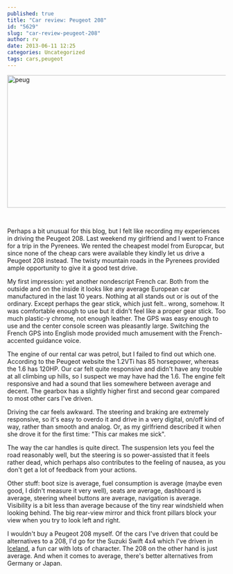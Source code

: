 ```yaml
---
published: true
title: "Car review: Peugeot 208"
id: "5629"
slug: "car-review-peugeot-208"
author: rv
date: 2013-06-11 12:25
categories: Uncategorized
tags: cars,peugeot
---
```

<a href="https://s3.amazonaws.com/cfwblog/uploads/2013/06/peug.jpg"><img class="aligncenter size-full wp-image-5630" alt="peug" src="https://s3.amazonaws.com/cfwblog/uploads/2013/06/peug.jpg" width="600" height="305" /></a>

&nbsp;

Perhaps a bit unusual for this blog, but I felt like recording my experiences in driving the Peugeot 208. Last weekend my girlfriend and I went to France for a trip in the Pyrenees. We rented the cheapest model from Europcar, but since none of the cheap cars were available they kindly let us drive a Peugeot 208 instead. The twisty mountain roads in the Pyrenees provided ample opportunity to give it a good test drive.

My first impression: yet another nondescript French car. Both from the outside and on the inside it looks like any average European car manufactured in the last 10 years. Nothing at all stands out or is out of the ordinary. Except perhaps the gear stick, which just felt.. wrong, somehow. It was comfortable enough to use but it didn't feel like a proper gear stick. Too much plastic-y chrome, not enough leather. The GPS was easy enough to use and the center console screen was pleasantly large. Switching the French GPS into English mode provided much amusement with the French-accented guidance voice.

The engine of our rental car was petrol, but I failed to find out which one. According to the Peugeot website the 1.2VTi has 85 horsepower, whereas the 1.6 has 120HP. Our car felt quite responsive and didn't have any trouble at all climbing up hills, so I suspect we may have had the 1.6. The engine felt responsive and had a sound that lies somewhere between average and decent. The gearbox has a slightly higher first and second gear compared to most other cars I've driven.

Driving the car feels awkward. The steering and braking are extremely responsive, so it's easy to overdo it and drive in a very digital, on/off kind of way, rather than smooth and analog. Or, as my girlfriend described it when she drove it for the first time: "This car makes me sick".

The way the car handles is quite direct. The suspension lets you feel the road reasonably well, but the steering is so power-assisted that it feels rather dead, which perhaps also contributes to the feeling of nausea, as you don't get a lot of feedback from your actions.

Other stuff: boot size is average, fuel consumption is average (maybe even good, I didn't measure it very well), seats are average, dashboard is average, steering wheel buttons are average, navigation is average. Visibility is a bit less than average because of the tiny rear windshield when looking behind. The big rear-view mirror and thick front pillars block your view when you try to look left and right.

I wouldn't buy a Peugeot 208 myself. Of the cars I've driven that could be alternatives to a 208, I'd go for the Suzuki Swift 4x4 which I've driven in <a href="/blog/2012/02/19/iceland/" target="_blank">Iceland</a>, a fun car with lots of character. The 208 on the other hand is just average. And when it comes to average, there's better alternatives from Germany or Japan.